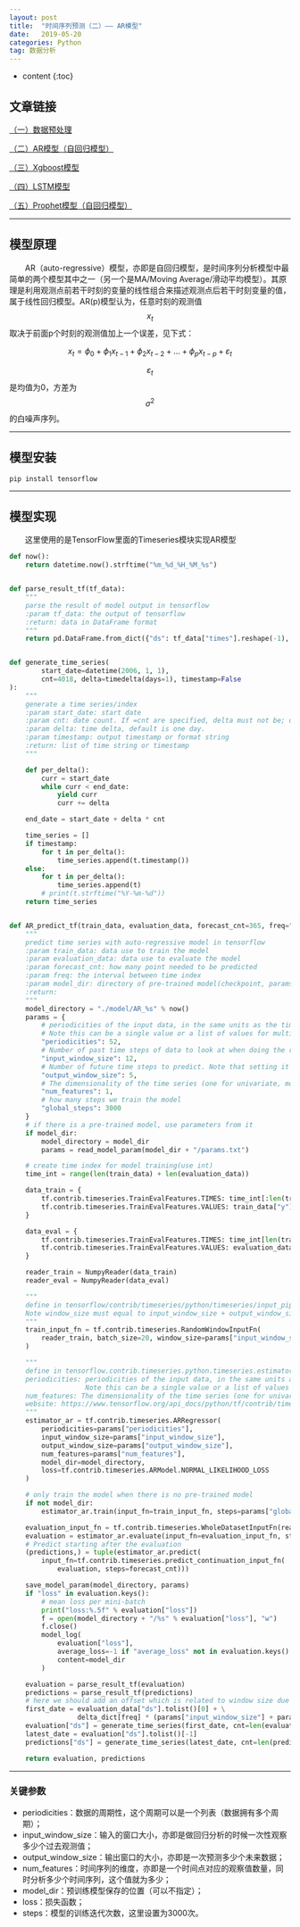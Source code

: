 ```yaml
---
layout: post
title:  "时间序列预测（二）—— AR模型"
date:   2019-05-20
categories: Python
tag: 数据分析
---
```


* content
{:toc}


## 文章链接

[（一）数据预处理](https://blog.csdn.net/kewei168/article/details/90375591)

[（二）AR模型（自回归模型）](https://blog.csdn.net/kewei168/article/details/90375623)

[（三）Xgboost模型](https://blog.csdn.net/kewei168/article/details/90375743)

[（四）LSTM模型](https://blog.csdn.net/kewei168/article/details/90375856)

[（五）Prophet模型（自回归模型）](https://blog.csdn.net/kewei168/article/details/90375897)

---

## 模型原理

&emsp;&emsp;AR（auto-regressive）模型，亦即是自回归模型，是时间序列分析模型中最简单的两个模型其中之一（另一个是MA/Moving Average/滑动平均模型）。其原理是利用观测点前若干时刻的变量的线性组合来描述观测点后若干时刻变量的值，属于线性回归模型。AR(p)模型认为，任意时刻的观测值$$x_t$$取决于前面p个时刻的观测值加上一个误差，见下式：

$$
x_t = \phi_0 + \phi_1x_{t-1} + \phi_2x_{t-2} + \dots + \phi_px_{t-p} + \varepsilon_t
$$

$$\varepsilon_t$$是均值为0，方差为$$\sigma^2$$的白噪声序列。

---

## 模型安装

`pip install tensorflow`

---

## 模型实现

&emsp;&emsp;这里使用的是TensorFlow里面的Timeseries模块实现AR模型

```python
def now():
    return datetime.now().strftime("%m_%d_%H_%M_%s")


def parse_result_tf(tf_data):
    """
    parse the result of model output in tensorflow
    :param tf_data: the output of tensorflow
    :return: data in DataFrame format
    """
    return pd.DataFrame.from_dict({"ds": tf_data["times"].reshape(-1), "y": tf_data["mean"].reshape(-1)})


def generate_time_series(
        start_date=datetime(2006, 1, 1),
        cnt=4018, delta=timedelta(days=1), timestamp=False
):
    """
    generate a time series/index
    :param start_date: start date
    :param cnt: date count. If =cnt are specified, delta must not be; one is required
    :param delta: time delta, default is one day.
    :param timestamp: output timestamp or format string
    :return: list of time string or timestamp
    """

    def per_delta():
        curr = start_date
        while curr < end_date:
            yield curr
            curr += delta

    end_date = start_date + delta * cnt

    time_series = []
    if timestamp:
        for t in per_delta():
            time_series.append(t.timestamp())
    else:
        for t in per_delta():
            time_series.append(t)
        # print(t.strftime("%Y-%m-%d"))
    return time_series


def AR_predict_tf(train_data, evaluation_data, forecast_cnt=365, freq="D", model_dir=""):
    """
    predict time series with auto-regressive model in tensorflow
    :param train_data: data use to train the model
    :param evaluation_data: data use to evaluate the model
    :param forecast_cnt: how many point needed to be predicted
    :param freq: the interval between time index
    :param model_dir: directory of pre-trained model(checkpoint, params)
    :return:
    """
    model_directory = "./model/AR_%s" % now()
    params = {
        # periodicities of the input data, in the same units as the time feature.
        # Note this can be a single value or a list of values for multiple periodicities.
        "periodicities": 52,
        # Number of past time steps of data to look at when doing the regression
        "input_window_size": 12,
        # Number of future time steps to predict. Note that setting it to > 1 empirically seems to give a better fit
        "output_window_size": 5,
        # The dimensionality of the time series (one for univariate, more than one for multivariate)
        "num_features": 1,
        # how many steps we train the model
        "global_steps": 3000
    }
    # if there is a pre-trained model, use parameters from it
    if model_dir:
        model_directory = model_dir
        params = read_model_param(model_dir + "/params.txt")

    # create time index for model training(use int)
    time_int = range(len(train_data) + len(evaluation_data))

    data_train = {
        tf.contrib.timeseries.TrainEvalFeatures.TIMES: time_int[:len(train_data)],
        tf.contrib.timeseries.TrainEvalFeatures.VALUES: train_data["y"],
    }

    data_eval = {
        tf.contrib.timeseries.TrainEvalFeatures.TIMES: time_int[len(train_data):],
        tf.contrib.timeseries.TrainEvalFeatures.VALUES: evaluation_data["y"],
    }

    reader_train = NumpyReader(data_train)
    reader_eval = NumpyReader(data_eval)

    """
    define in tensorflow/contrib/timeseries/python/timeseries/input_pipeline.py
    Note window_size must equal to input_window_size + output_window_size
    """
    train_input_fn = tf.contrib.timeseries.RandomWindowInputFn(
        reader_train, batch_size=20, window_size=params["input_window_size"] + params["output_window_size"]
    )

    """
    define in tensorflow.contrib.timeseries.python.timeseries.estimators
    periodicities: periodicities of the input data, in the same units as the time feature. 
                   Note this can be a single value or a list of values for multiple periodicities
    num_features: The dimensionality of the time series (one for univariate, more than one for multivariate
    website: https://www.tensorflow.org/api_docs/python/tf/contrib/timeseries/ARRegressor
    """
    estimator_ar = tf.contrib.timeseries.ARRegressor(
        periodicities=params["periodicities"],
        input_window_size=params["input_window_size"],
        output_window_size=params["output_window_size"],
        num_features=params["num_features"],
        model_dir=model_directory,
        loss=tf.contrib.timeseries.ARModel.NORMAL_LIKELIHOOD_LOSS
    )

    # only train the model when there is no pre-trained model
    if not model_dir:
        estimator_ar.train(input_fn=train_input_fn, steps=params["global_steps"])

    evaluation_input_fn = tf.contrib.timeseries.WholeDatasetInputFn(reader_eval)
    evaluation = estimator_ar.evaluate(input_fn=evaluation_input_fn, steps=1)
    # Predict starting after the evaluation
    (predictions,) = tuple(estimator_ar.predict(
        input_fn=tf.contrib.timeseries.predict_continuation_input_fn(
            evaluation, steps=forecast_cnt)))

    save_model_param(model_directory, params)
    if "loss" in evaluation.keys():
        # mean loss per mini-batch
        print("loss:%.5f" % evaluation["loss"])
        f = open(model_directory + "/%s" % evaluation["loss"], "w")
        f.close()
        model_log(
            evaluation["loss"],
            average_loss=-1 if "average_loss" not in evaluation.keys() else evaluation["average_loss"],
            content=model_dir
        )

    evaluation = parse_result_tf(evaluation)
    predictions = parse_result_tf(predictions)
    # here we should add an offset which is related to window size due to the inherent attribute of AR
    first_date = evaluation_data["ds"].tolist()[0] + \
                 delta_dict[freq] * (params["input_window_size"] + params["output_window_size"])
    evaluation["ds"] = generate_time_series(first_date, cnt=len(evaluation), delta=delta_dict[freq])
    latest_date = evaluation["ds"].tolist()[-1]
    predictions["ds"] = generate_time_series(latest_date, cnt=len(predictions), delta=delta_dict[freq])

    return evaluation, predictions
```

---

### 关键参数

- periodicities：数据的周期性，这个周期可以是一个列表（数据拥有多个周期）；
- input_window_size：输入的窗口大小，亦即是做回归分析的时候一次性观察多少个过去观测值；
- output_window_size：输出窗口的大小，亦即是一次预测多少个未来数据；
- num_features：时间序列的维度，亦即是一个时间点对应的观察值数量，同时分析多少个时间序列，这个值就为多少；
- model_dir：预训练模型保存的位置（可以不指定）；
- loss：损失函数；
- steps：模型的训练迭代次数，这里设置为3000次。